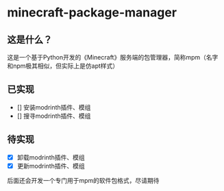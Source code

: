 # minecraft-package-manager
## 这是什么？
这是一个基于Python开发的《Minecraft》服务端的包管理器，简称mpm（名字和npm极其相似，但实际上是仿apt样式）  
## 已实现
* [] 安装modrinth插件、模组  
* [] 搜寻modrinth插件、模组  
## 待实现
* [x] 卸载modrinth插件、模组  
* [x] 更新modrinth插件、模组  

后面还会开发一个专门用于mpm的软件包格式，尽请期待  
